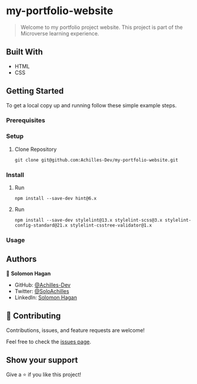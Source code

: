 # my-portfolio-website

> Welcome to my portfolio project website. This project is part of the Microverse learning experience. 

## Built With

- HTML
- CSS


## Getting Started


To get a local copy up and running follow these simple example steps.

### Prerequisites

### Setup

1. Clone Repository 
   ```
   git clone git@github.com:Achilles-Dev/my-portfolio-website.git
   ```

### Install

1. Run
   ```
   npm install --save-dev hint@6.x
   ```
2. Run
   ```
   npm install --save-dev stylelint@13.x stylelint-scss@3.x stylelint-config-standard@21.x stylelint-csstree-validator@1.x
   ```

### Usage




## Authors

👤 **Solomon Hagan**

- GitHub: [@Achilles-Dev](https://github.com/Achilles-Dev/)
- Twitter: [@SoloAchilles](https://twitter.com/SoloAchilles/)
- LinkedIn: [Solomon Hagan](https://www.linkedin.com/in/solomon-hagan-b51693138/)


## 🤝 Contributing

Contributions, issues, and feature requests are welcome!

Feel free to check the [issues page](../../issues/).

## Show your support

Give a ⭐️ if you like this project!
